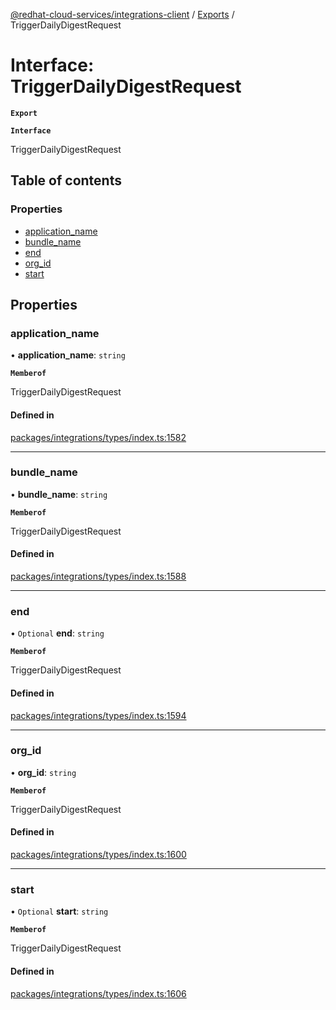[@redhat-cloud-services/integrations-client](../README.md) / [Exports](../modules.md) / TriggerDailyDigestRequest

# Interface: TriggerDailyDigestRequest

**`Export`**

**`Interface`**

TriggerDailyDigestRequest

## Table of contents

### Properties

- [application\_name](TriggerDailyDigestRequest.md#application_name)
- [bundle\_name](TriggerDailyDigestRequest.md#bundle_name)
- [end](TriggerDailyDigestRequest.md#end)
- [org\_id](TriggerDailyDigestRequest.md#org_id)
- [start](TriggerDailyDigestRequest.md#start)

## Properties

### application\_name

• **application\_name**: `string`

**`Memberof`**

TriggerDailyDigestRequest

#### Defined in

[packages/integrations/types/index.ts:1582](https://github.com/RedHatInsights/javascript-clients/blob/master/packages/integrations/types/index.ts#L1582)

___

### bundle\_name

• **bundle\_name**: `string`

**`Memberof`**

TriggerDailyDigestRequest

#### Defined in

[packages/integrations/types/index.ts:1588](https://github.com/RedHatInsights/javascript-clients/blob/master/packages/integrations/types/index.ts#L1588)

___

### end

• `Optional` **end**: `string`

**`Memberof`**

TriggerDailyDigestRequest

#### Defined in

[packages/integrations/types/index.ts:1594](https://github.com/RedHatInsights/javascript-clients/blob/master/packages/integrations/types/index.ts#L1594)

___

### org\_id

• **org\_id**: `string`

**`Memberof`**

TriggerDailyDigestRequest

#### Defined in

[packages/integrations/types/index.ts:1600](https://github.com/RedHatInsights/javascript-clients/blob/master/packages/integrations/types/index.ts#L1600)

___

### start

• `Optional` **start**: `string`

**`Memberof`**

TriggerDailyDigestRequest

#### Defined in

[packages/integrations/types/index.ts:1606](https://github.com/RedHatInsights/javascript-clients/blob/master/packages/integrations/types/index.ts#L1606)
